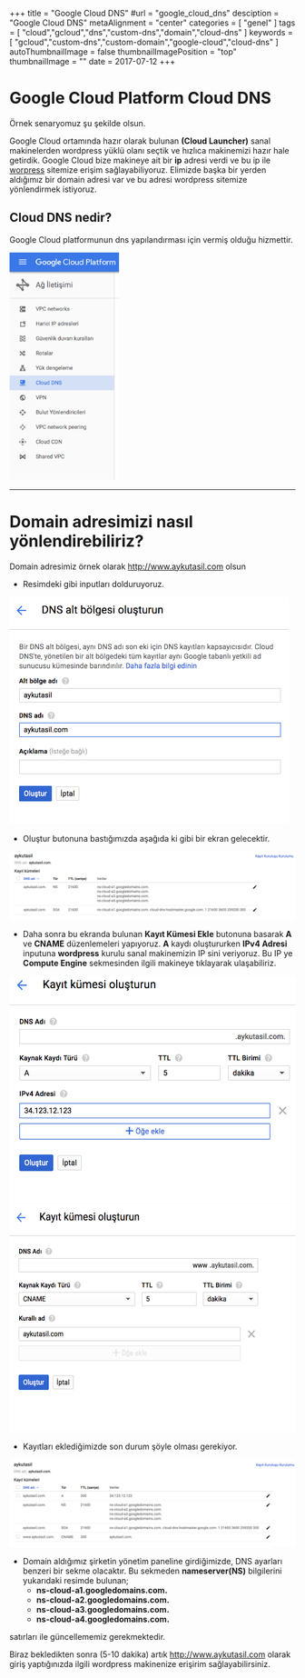 +++
title = "Google Cloud DNS"
#url = "google_cloud_dns"
desciption = "Google Cloud DNS"
metaAlignment = "center"
categories = [
  "genel"
]
tags = [
  "cloud","gcloud","dns","custom-dns","domain","cloud-dns"
]
keywords = [
  "gcloud","custom-dns","custom-domain","google-cloud","cloud-dns"
]
autoThumbnailImage = false
thumbnailImagePosition = "top"
thumbnailImage = ""
date = 2017-07-12
+++

# Google Cloud Platform Cloud DNS

Örnek senaryomuz şu şekilde olsun.

Google Cloud ortamında hazır olarak bulunan **(Cloud Launcher)** sanal makinelerden wordpress yüklü olanı seçtik ve hızlıca makinemizi hazır hale getirdik. Google Cloud bize makineye ait bir **ip** adresi verdi ve bu ip ile [worpress](https://wordpress.org/) sitemize erişim sağlayabiliyoruz.
Elimizde başka bir yerden aldığımız bir domain adresi var ve bu adresi wordpress sitemize yönlendirmek istiyoruz.

## Cloud DNS nedir?

Google Cloud platformunun dns yapılandırması için vermiş olduğu hizmettir.

<img src="/img/cloud_dns_1.png" height="400px" />

---

# Domain adresimizi nasıl yönlendirebiliriz?

Domain adresimiz örnek olarak http://www.aykutasil.com olsun

- Resimdeki gibi inputları dolduruyoruz.
<img src="/img/cloud_dns_2.png" height="400px" />

- Oluştur butonuna bastığımızda aşağıda ki gibi bir ekran gelecektir.
<img src="/img/cloud_dns_3.png"/>

- Daha sonra bu ekranda bulunan **Kayıt Kümesi Ekle** butonuna basarak **A** ve **CNAME** düzenlemeleri yapıyoruz. **A** kaydı oluştururken **IPv4 Adresi** inputuna **wordpress** kurulu sanal makinemizin IP sini veriyoruz. Bu IP ye **Compute Engine** sekmesinden ilgili makineye tıklayarak ulaşabiliriz.
<img src="/img/cloud_dns_4.png" height="400px"/>
<img src="/img/cloud_dns_5.png" height="400px"/>

- Kayıtları eklediğimizde son durum şöyle olması gerekiyor.
<img src="/img/cloud_dns_6.png"/>

- Domain aldığımız şirketin yönetim paneline girdiğimizde, DNS ayarları benzeri bir sekme olacaktır. Bu sekmeden **nameserver(NS)** bilgilerini yukarıdaki resimde bulunan;
	- **ns-cloud-a1.googledomains.com.**
	- **ns-cloud-a2.googledomains.com.**
	- **ns-cloud-a3.googledomains.com.**
	- **ns-cloud-a4.googledomains.com.**

satırları ile güncellememiz gerekmektedir.


Biraz bekledikten sonra (5-10 dakika) artık http://www.aykutasil.com olarak giriş yaptığınızda ilgili wordpress makinenize erişirim sağlayabilirsiniz.






